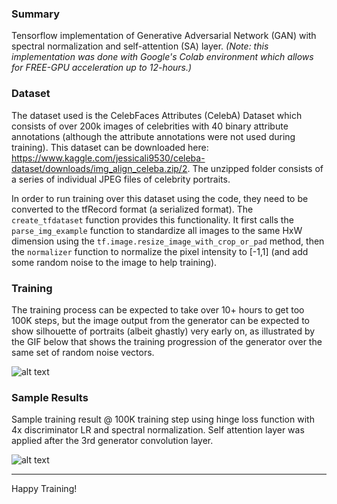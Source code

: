 ### Summary
Tensorflow implementation of Generative Adversarial Network (GAN) with spectral normalization and self-attention (SA) layer.
*(Note: this implementation was done with Google's Colab environment which allows for FREE-GPU acceleration up to 12-hours.)*

### Dataset
The dataset used is the CelebFaces Attributes (CelebA) Dataset which consists of over 200k images of celebrities with 40 binary attribute annotations (although the attribute annotations were not used during training). This dataset can be downloaded here: https://www.kaggle.com/jessicali9530/celeba-dataset/downloads/img_align_celeba.zip/2. The unzipped folder consists of a series of individual JPEG files of celebrity portraits. 

In order to run training over this dataset using the code, they need to be converted to the tfRecord format (a serialized format). The `create_tfdataset` function provides this functionality. It first calls the `parse_img_example` function to standardize all images to the same HxW dimension using the `tf.image.resize_image_with_crop_or_pad` method, then the `normalizer` function to normalize the pixel intensity to [-1,1] (and add some random noise to the image to help training). 

### Training
The training process can be expected to take over 10+ hours to get too 100K steps, but the image output from the generator can be expected to show silhouette of portraits (albeit ghastly) very early on, as illustrated by the GIF below that shows the training progression of the generator over the same set of random noise vectors.

![alt text](https://github.com/jctcsolutions/tf_self_attention_GAN/blob/master/sagan_progression.gif?raw=true)

### Sample Results
Sample training result @ 100K training step using hinge loss function with 4x discriminator LR and spectral normalization. Self attention layer was applied after the 3rd generator convolution layer. 

![alt text](https://github.com/jctcsolutions/tf_self_attention_GAN/blob/master/sample_grid.jpg?raw=true)


---
Happy Training!
